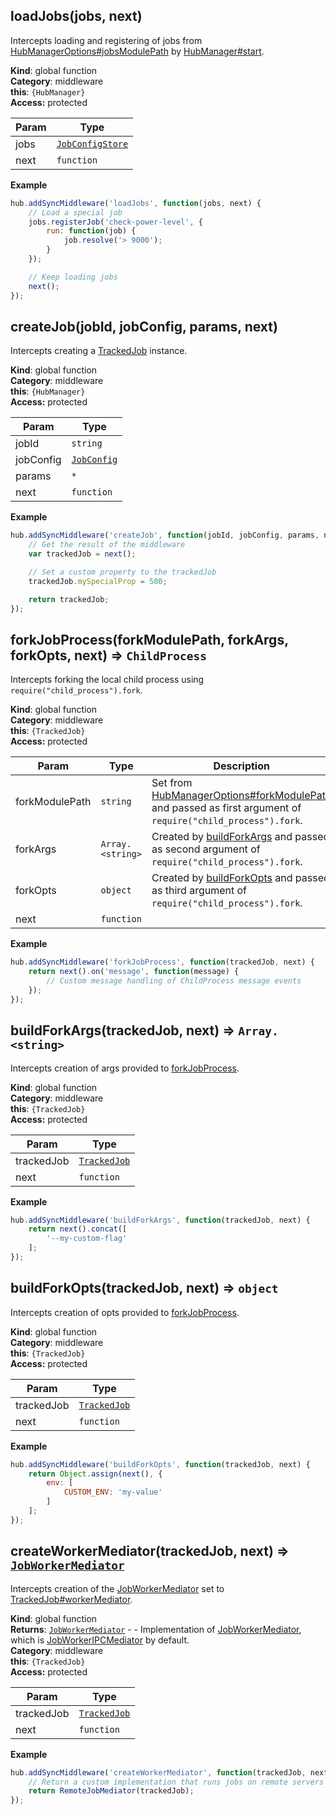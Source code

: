 <a name="loadJobs"></a>

## loadJobs(jobs, next)
Intercepts loading and registering of jobs from
[HubManagerOptions#jobsModulePath](HubManagerOptions.md#HubManagerOptions+jobsModulePath) by [HubManager#start](HubManager.md#HubManager+start).

**Kind**: global function  
**Category**: middleware  
**this**: <code>{HubManager}</code>  
**Access:** protected  

| Param | Type |
| --- | --- |
| jobs | <code>[JobConfigStore](JobConfigStore.md#JobConfigStore)</code> | 
| next | <code>function</code> | 

**Example**  
```javascript
hub.addSyncMiddleware('loadJobs', function(jobs, next) {
    // Load a special job
    jobs.registerJob('check-power-level', {
        run: function(job) {
            job.resolve('> 9000');
        }
    });

    // Keep loading jobs
    next();
});
```
<a name="createJob"></a>

## createJob(jobId, jobConfig, params, next)
Intercepts creating a [TrackedJob](TrackedJob.md#TrackedJob) instance.

**Kind**: global function  
**Category**: middleware  
**this**: <code>{HubManager}</code>  
**Access:** protected  

| Param | Type |
| --- | --- |
| jobId | <code>string</code> | 
| jobConfig | <code>[JobConfig](JobConfig.md#JobConfig)</code> | 
| params | <code>\*</code> | 
| next | <code>function</code> | 

**Example**  
```javascript
hub.addSyncMiddleware('createJob', function(jobId, jobConfig, params, next) {
    // Get the result of the middleware
    var trackedJob = next();

    // Set a custom property to the trackedJob
    trackedJob.mySpecialProp = 500;

    return trackedJob;
});
```
<a name="forkJobProcess"></a>

## forkJobProcess(forkModulePath, forkArgs, forkOpts, next) ⇒ <code>ChildProcess</code>
Intercepts forking the local child process using `require("child_process").fork`.

**Kind**: global function  
**Category**: middleware  
**this**: <code>{TrackedJob}</code>  
**Access:** protected  

| Param | Type | Description |
| --- | --- | --- |
| forkModulePath | <code>string</code> | Set from [HubManagerOptions#forkModulePath](HubManagerOptions.md#HubManagerOptions+forkModulePath) and passed as first argument of `require("child_process").fork`. |
| forkArgs | <code>Array.&lt;string&gt;</code> | Created by [buildForkArgs](middleware.md#buildForkArgs) and passed as second argument of `require("child_process").fork`. |
| forkOpts | <code>object</code> | Created by [buildForkOpts](middleware.md#buildForkOpts) and passed as third argument of `require("child_process").fork`. |
| next | <code>function</code> |  |

**Example**  
```javascript
hub.addSyncMiddleware('forkJobProcess', function(trackedJob, next) {
    return next().on('message', function(message) {
        // Custom message handling of ChildProcess message events
    });
});
```
<a name="buildForkArgs"></a>

## buildForkArgs(trackedJob, next) ⇒ <code>Array.&lt;string&gt;</code>
Intercepts creation of args provided to [forkJobProcess](middleware.md#forkJobProcess).

**Kind**: global function  
**Category**: middleware  
**this**: <code>{TrackedJob}</code>  
**Access:** protected  

| Param | Type |
| --- | --- |
| trackedJob | <code>[TrackedJob](TrackedJob.md#TrackedJob)</code> | 
| next | <code>function</code> | 

**Example**  
```javascript
hub.addSyncMiddleware('buildForkArgs', function(trackedJob, next) {
    return next().concat([
        '--my-custom-flag'
    ];
});
```
<a name="buildForkOpts"></a>

## buildForkOpts(trackedJob, next) ⇒ <code>object</code>
Intercepts creation of opts provided to [forkJobProcess](middleware.md#forkJobProcess).

**Kind**: global function  
**Category**: middleware  
**this**: <code>{TrackedJob}</code>  
**Access:** protected  

| Param | Type |
| --- | --- |
| trackedJob | <code>[TrackedJob](TrackedJob.md#TrackedJob)</code> | 
| next | <code>function</code> | 

**Example**  
```javascript
hub.addSyncMiddleware('buildForkOpts', function(trackedJob, next) {
    return Object.assign(next(), {
        env: [
            CUSTOM_ENV: 'my-value'
        ]
    ];
});
```
<a name="createWorkerMediator"></a>

## createWorkerMediator(trackedJob, next) ⇒ <code>[JobWorkerMediator](JobWorkerMediator.md#JobWorkerMediator)</code>
Intercepts creation of the [JobWorkerMediator](JobWorkerMediator.md#JobWorkerMediator) set to [TrackedJob#workerMediator](TrackedJob.md#TrackedJob+workerMediator).

**Kind**: global function  
**Returns**: <code>[JobWorkerMediator](JobWorkerMediator.md#JobWorkerMediator)</code> - - Implementation of [JobWorkerMediator](JobWorkerMediator.md#JobWorkerMediator), which is [JobWorkerIPCMediator](JobWorkerIPCMediator.md#JobWorkerIPCMediator) by default.  
**Category**: middleware  
**this**: <code>{TrackedJob}</code>  
**Access:** protected  

| Param | Type |
| --- | --- |
| trackedJob | <code>[TrackedJob](TrackedJob.md#TrackedJob)</code> | 
| next | <code>function</code> | 

**Example**  
```javascript
hub.addSyncMiddleware('createWorkerMediator', function(trackedJob, next) {
    // Return a custom implementation that runs jobs on remote servers
    return RemoteJobMediator(trackedJob);
});
```
